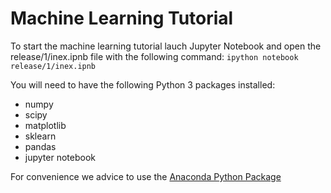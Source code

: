 # Machine Learning Tutorial

To start the machine learning tutorial lauch Jupyter Notebook and open the release/1/inex.ipnb file with the following command:
```ipython notebook release/1/inex.ipnb```

You will need to have the following Python 3 packages installed:
* numpy
* scipy
* matplotlib
* sklearn
* pandas
* jupyter notebook

For convenience we advice to use the [Anaconda Python Package](https://www.continuum.io/downloads)

